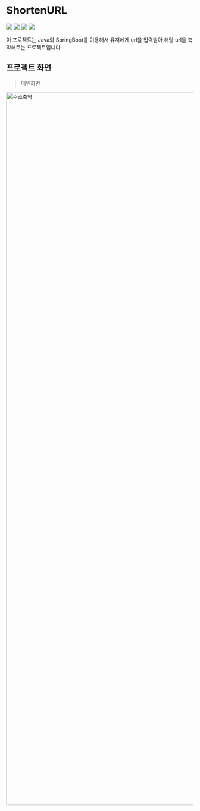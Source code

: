 # ShortenURL

![](https://img.shields.io/badge/SpringBoot-6DB33F?style=for-the-badge&logo=springboot&logoColor=white)
![](https://img.shields.io/badge/Java-007111?style=for-the-badge&logo=java)
![](https://img.shields.io/badge/git-%23F05033.svg?style=for-the-badge&logo=git&logoColor=white)
![](https://img.shields.io/badge/github-%23121011.svg?style=for-the-badge&logo=github&logoColor=white)

이 프로젝트는 Java와 SpringBoot를 이용해서 유저에게 url을 입력받아 해당 url을 축약해주는 프로젝트입니다.


## 프로젝트 화면
> 메인화면
<img width="1919" alt="주소축약" src="https://github.com/JiwonKKang/shortenURL-Java/assets/128073698/0cb2569b-f38d-412a-8aed-4130ef1cdb8d">
